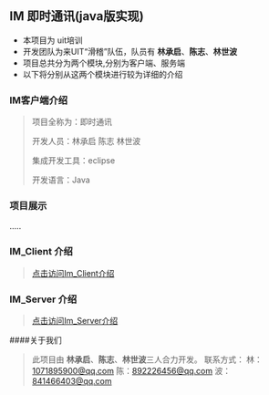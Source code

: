 ## IM 即时通讯(java版实现)

-  本项目为 uit培训
-  开发团队为来UIT“滑稽”队伍，队员有 **林承启**、**陈志**、**林世波** 
-  项目总共分为两个模块,分别为客户端、服务端
-  以下将分别从这两个模块进行较为详细的介绍

### IM客户端介绍
> 项目全称为：即时通讯
> 
> 开发人员：林承启 陈志 林世波
> 
> 集成开发工具：eclipse 
> 
> 开发语言：Java 

### 项目展示
.....
### IM_Client 介绍

> [点击访问Im_Client介绍][1]

### IM_Server 介绍

> [点击访问Im_Server介绍][2]

####关于我们

>此项目由 **林承启**、**陈志**、**林世波**三人合力开发。
>联系方式：
>林：1071895900@qq.com
>陈：892226456@qq.com
>波：841466403@qq.com

[1]:https://github.com/UIT-Training/207/tree/linchengqi/%E6%BB%91%E7%A8%BD%E7%BB%84/IM/IM_Client/README.md
[2]:https://github.com/UIT-Training/207/tree/linchengqi/%E6%BB%91%E7%A8%BD%E7%BB%84/IM/IM_Server/README.md